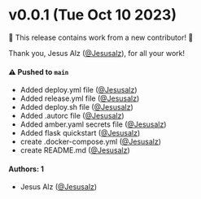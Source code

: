 # v0.0.1 (Tue Oct 10 2023)

:tada: This release contains work from a new contributor! :tada:

Thank you, Jesus Alz ([@Jesusalz](https://github.com/Jesusalz)), for all your work!

#### ⚠️ Pushed to `main`

- Added deploy.yml file ([@Jesusalz](https://github.com/Jesusalz))
- Added release.yml file ([@Jesusalz](https://github.com/Jesusalz))
- Added deploy.sh file ([@Jesusalz](https://github.com/Jesusalz))
- Added .autorc file ([@Jesusalz](https://github.com/Jesusalz))
- Added amber.yaml secrets file ([@Jesusalz](https://github.com/Jesusalz))
- Added flask quickstart ([@Jesusalz](https://github.com/Jesusalz))
- create .docker-compose.yml ([@Jesusalz](https://github.com/Jesusalz))
- create README.md ([@Jesusalz](https://github.com/Jesusalz))

#### Authors: 1

- Jesus Alz ([@Jesusalz](https://github.com/Jesusalz))
